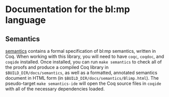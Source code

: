 # Documentation for the bl:mp language

## Semantics

[semantics](semantics) contains a formal specification of bl:mp semantics, written in Coq. When working
with this library, you will need to have `coqc`, `coqdoc`, and `coqide` installed. Once installed,
you can run `make semantics` to check all of the proofs and produce a compiled Coq library in
`$BUILD_DIR/docs/semantics`, as well as a formatted, annotated semantics document in HTML form (in
`$BUILD_DIR/docs/semantics/Blimp.html`). The pseudo-target `make semantics-ide` will open the Coq
source files in `coqide` with all of the necessary dependencies loaded.

